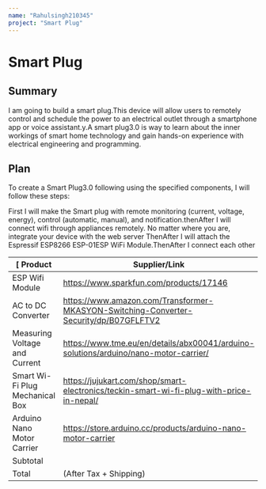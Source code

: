 ```yaml
---
name: "Rahulsingh210345"
project: "Smart Plug"
---
```


# Smart Plug

## Summary
I am going to build a smart plug.This device will  allow users to remotely control and schedule the power to an electrical outlet through a smartphone app or voice assistant.y.A smart plug3.0 is way to learn about the inner workings of smart home technology and gain hands-on experience with electrical engineering and programming.

 
## Plan
To create a Smart Plug3.0 following  using the specified components, I will follow these steps:

First I will make the Smart plug with remote monitoring (current, voltage, energy), control (automatic, manual), and notification.thenAfter I will connect wifi through
appliances remotely. No matter where you are, integrate your device with the web server ThenAfter I will attach the 	Espressif ESP8266 ESP-01ESP WiFi Module.ThenAfter I connect each other 

|[ Product                      | Supplier/Link                         | Cost    |
| ---------------------------- | ------------------------------------- | ------- |
| ESP Wifi Module              | https://www.sparkfun.com/products/17146          | $30.00  |
| AC to DC Converter           |  https://www.amazon.com/Transformer-MKASYON-Switching-Converter-Security/dp/B07GFLFTV2     | $23.00|
| Measuring Voltage and Current|  https://www.tme.eu/en/details/abx00041/arduino-solutions/arduino/nano-motor-carrier/      | $14.00 |
| Smart Wi-Fi Plug Mechanical Box |https://jujukart.com/shop/smart-electronics/teckin-smart-wi-fi-plug-with-price-in-nepal/| $40.00 |
|Arduino Nano Motor Carrier      | https://store.arduino.cc/products/arduino-nano-motor-carrier  |$95.80|
|Subtotal|                                                                                         |$202.8|
| Total                        |     (After Tax + Shipping) |                                        $220.79 |
